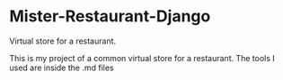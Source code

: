 # Mister-Restaurant-Django
Virtual store for a restaurant. 


This is my project of a common virtual store for a restaurant. The tools I used are inside the .md files